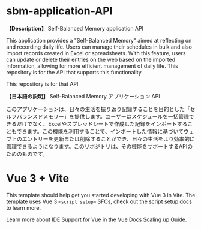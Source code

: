# sbm-application-API
**【Description】**
Self-Balanced Memory application API

This application provides a "Self-Balanced Memory" aimed at reflecting on and recording daily life. Users can manage their schedules in bulk and also import records created in Excel or spreadsheets. With this feature, users can update or delete their entries on the web based on the imported information, allowing for more efficient management of daily life. This repository is for the API that supports this functionality.

This repository is for that API



**【日本語の説明】**
Self-Balanced Memory アプリケーション API

このアプリケーションは、日々の生活を振り返り記録することを目的とした「セルフバランスドメモリー」を提供します。ユーザーはスケジュールを一括管理できるだけでなく、Excelやスプレッドシートで作成した記録をインポートすることもできます。この機能を利用することで、インポートした情報に基づいてウェブ上のエントリーを更新または削除することができ、日々の生活をより効率的に管理できるようになります。このリポジトリは、その機能をサポートするAPIのためのものです。


# Vue 3 + Vite

This template should help get you started developing with Vue 3 in Vite. The template uses Vue 3 `<script setup>` SFCs, check out the [script setup docs](https://v3.vuejs.org/api/sfc-script-setup.html#sfc-script-setup) to learn more.

Learn more about IDE Support for Vue in the [Vue Docs Scaling up Guide](https://vuejs.org/guide/scaling-up/tooling.html#ide-support).
